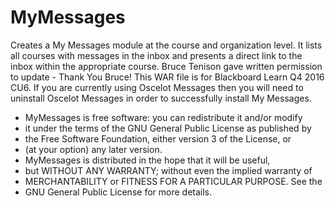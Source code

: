 # MyMessages
Creates a My Messages module at the course and organization level. It lists all courses with messages in the inbox and presents a direct link to the inbox within the appropriate course.
Bruce Tenison gave written permission to update - Thank You Bruce!
This WAR file is for Blackboard Learn Q4 2016 CU6.
If you are currently using Oscelot Messages then you will need to uninstall Oscelot Messages in order to successfully install My Messages.
* MyMessages is free software: you can redistribute it and/or modify
* it under the terms of the GNU General Public License as published by
* the Free Software Foundation, either version 3 of the License, or
* (at your option) any later version.
* MyMessages is distributed in the hope that it will be useful,
* but WITHOUT ANY WARRANTY; without even the implied warranty of
* MERCHANTABILITY or FITNESS FOR A PARTICULAR PURPOSE.  See the
* GNU General Public License for more details.
